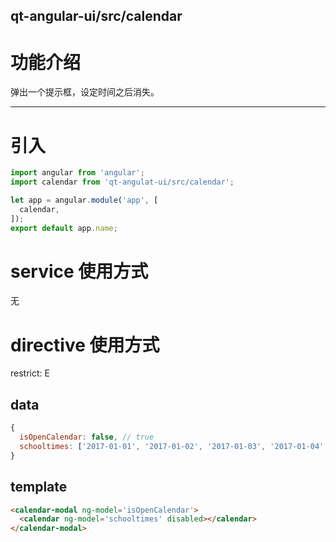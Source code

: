 qt-angular-ui/src/calendar
---

# 功能介绍
弹出一个提示框，设定时间之后消失。

---

# 引入

```javascript
import angular from 'angular';
import calendar from 'qt-angulat-ui/src/calendar';

let app = angular.module('app', [
  calendar,
]);
export default app.name;

```

# service 使用方式
无

# directive 使用方式
restrict: E

## data

```javascript
{
  isOpenCalendar: false, // true
  schooltimes: ['2017-01-01', '2017-01-02', '2017-01-03', '2017-01-04', '2017-01-05', '2017-01-06', '2017-01-07', '2017-01-08'];
}
```
## template

```html
<calendar-modal ng-model='isOpenCalendar'>
  <calendar ng-model='schooltimes' disabled></calendar>
</calendar-modal>
```
